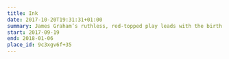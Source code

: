 ```yaml
---
title: Ink
date: 2017-10-20T19:31:31+01:00
summary: James Graham’s ruthless, red-topped play leads with the birth of Britain’s most influential newspaper.
start: 2017-09-19
end: 2018-01-06
place_id: 9c3xgv6f+35
---
```

